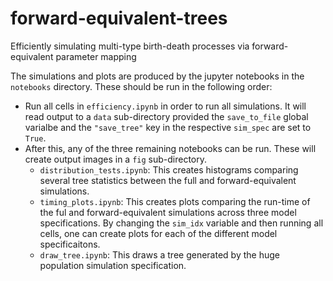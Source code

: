 # forward-equivalent-trees
Efficiently simulating multi-type birth-death processes via forward-equivalent parameter mapping

The simulations and plots are produced by the jupyter notebooks in the `notebooks` directory. These should be run in the following order:

* Run all cells in `efficiency.ipynb` in order to run all simulations. It will read output to a `data` sub-directory provided the `save_to_file` global varialbe and the `"save_tree"` key in the respective `sim_spec` are set to `True`.
* After this, any of the three remaining notebooks can be run. These will create output images in a `fig` sub-directory.
	* `distribution_tests.ipynb`: This creates histograms comparing several tree statistics between the full and forward-equivalent simulations.
	* `timing_plots.ipynb`: This creates plots comparing the run-time of the ful and forward-equivalent simulations across three model specifications. By changing the `sim_idx` variable and then running all cells, one can create plots for each of the different model specificaitons.
	* `draw_tree.ipynb`: This draws a tree generated by the huge population simulation specification.